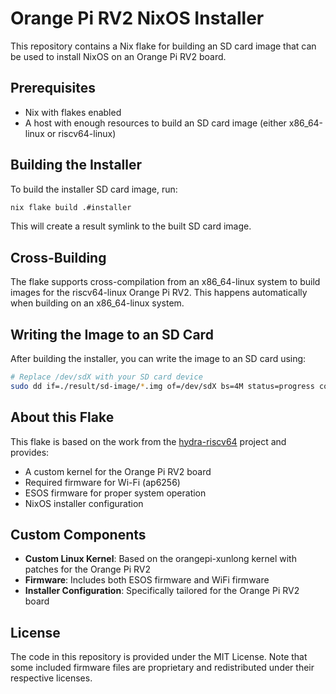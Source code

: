 # Orange Pi RV2 NixOS Installer

This repository contains a Nix flake for building an SD card image that can be used to install NixOS on an Orange Pi RV2 board.

## Prerequisites

- Nix with flakes enabled
- A host with enough resources to build an SD card image (either x86_64-linux or riscv64-linux)

## Building the Installer

To build the installer SD card image, run:

```bash
nix flake build .#installer
```

This will create a result symlink to the built SD card image.

## Cross-Building

The flake supports cross-compilation from an x86_64-linux system to build images for the riscv64-linux Orange Pi RV2. This happens automatically when building on an x86_64-linux system.

## Writing the Image to an SD Card

After building the installer, you can write the image to an SD card using:

```bash
# Replace /dev/sdX with your SD card device
sudo dd if=./result/sd-image/*.img of=/dev/sdX bs=4M status=progress conv=fsync
```

## About this Flake

This flake is based on the work from the [hydra-riscv64](https://gitlab.com/misuzu/hydra-riscv64) project and provides:

- A custom kernel for the Orange Pi RV2 board
- Required firmware for Wi-Fi (ap6256)
- ESOS firmware for proper system operation
- NixOS installer configuration

## Custom Components

- **Custom Linux Kernel**: Based on the orangepi-xunlong kernel with patches for the Orange Pi RV2
- **Firmware**: Includes both ESOS firmware and WiFi firmware
- **Installer Configuration**: Specifically tailored for the Orange Pi RV2 board

## License

The code in this repository is provided under the MIT License. Note that some included firmware files are proprietary and redistributed under their respective licenses.